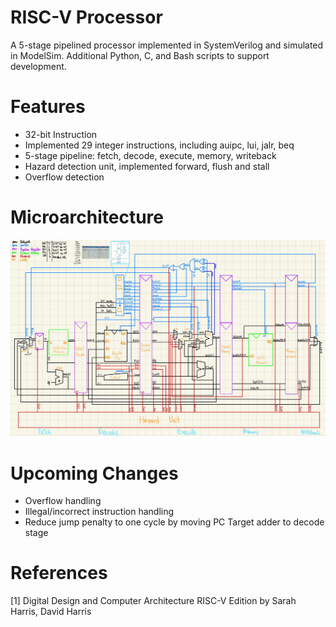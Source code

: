 # RISC-V Processor
A 5-stage pipelined processor implemented in SystemVerilog and simulated in ModelSim. Additional Python, C, and Bash scripts
to support development.

# Features
- 32-bit Instruction
- Implemented 29 integer instructions, including auipc, lui, jalr, beq 
- 5-stage pipeline: fetch, decode, execute, memory, writeback
- Hazard detection unit, implemented forward, flush and stall
- Overflow detection
  
# Microarchitecture
![Microarchitecture diagram](documentation/microarchitecture.jpg)

# Upcoming Changes
- Overflow handling
- Illegal/incorrect instruction handling
- Reduce jump penalty to one cycle by moving PC Target adder to decode stage
  
# References
[1] Digital Design and Computer Architecture RISC-V Edition by Sarah Harris, David Harris

